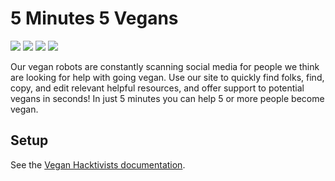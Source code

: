 # 5 Minutes 5 Vegans

[![](https://img.shields.io/badge/community-discord-black?style=flat-square&labelColor=000&color=7289da)](https://discord.com/channels/829144774929940550/829184417611776052)
[![](https://img.shields.io/badge/sponsor-patreon-black?style=flat-square&labelColor=000&color=ff424d)](https://patreon.com/veganhacktivists)
[![](https://img.shields.io/badge/trello-vh--playground-black?style=flat-square&labelColor=000&color=026aa7)](https://trello.com/b/J3JW43mY/vh-playground)
[![](https://img.shields.io/badge/website-5minutes5vegans.org-black?style=flat-square&labelColor=000&color=ff0097)](https://5minutes5vegans.org)

Our vegan robots are constantly scanning social media for people we think are
looking for help with going vegan. Use our site to quickly find folks, find,
copy, and edit relevant helpful resources, and offer support to potential vegans
in seconds! In just 5 minutes you can help 5 or more people become vegan.

## Setup

See the [Vegan Hacktivists documentation](https://github.com/veganhacktivists/documentation).
